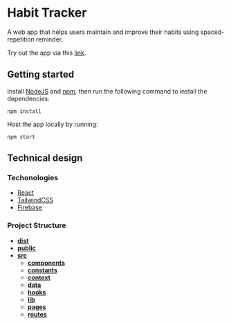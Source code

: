 # Habit Tracker

A web app that helps users maintain and improve their habits using spaced-repetition reminder.

Try out the app via this [link](https://habit-tracker-fuv.herokuapp.com/).

## Getting started

Install [NodeJS](https://nodejs.org/en/) and [npm](https://www.npmjs.com/), then run the following command to install the dependencies:
```
npm install
```

Host the app locally by running:
```
npm start
```

## Technical design

### Techonologies

-  [React](https://reactjs.org/)
-  [TailwindCSS](https://tailwindcss.com/)
-  [Firebase](https://firebase.google.com/)

### Project Structure

-  [**dist**](dist)
-  [**public**](public)
-  [**src**](src)
   -  [**components**](src/components)
   -  [**constants**](src/constants)
   -  [**context**](src/context)
   -  [**data**](src/data)
   -  [**hooks**](src/hooks)
   -  [**lib**](src/lib)
   -  [**pages**](src/pages)
   -  [**routes**](src/routes)
